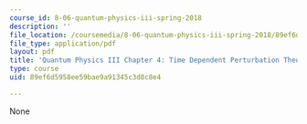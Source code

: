 ```yaml
---
course_id: 8-06-quantum-physics-iii-spring-2018
description: ''
file_location: /coursemedia/8-06-quantum-physics-iii-spring-2018/89ef6d5958ee59bae9a91345c3d8c8e4_MIT8_06S18ch4.pdf
file_type: application/pdf
layout: pdf
title: 'Quantum Physics III Chapter 4: Time Dependent Perturbation Theory '
type: course
uid: 89ef6d5958ee59bae9a91345c3d8c8e4

---
```

None
